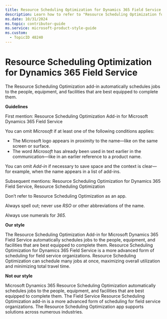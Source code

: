 ```yaml
---
title: Resource Scheduling Optimization for Dynamics 365 Field Service
description: Learn how to refer to "Resource Scheduling Optimization for Dynamics 365 Field Service" in your content.
ms.date: 10/31/2024
ms.topic: contributor-guide
ms.service: microsoft-product-style-guide
ms.custom:
  - TopicID 48240
---
```



# Resource Scheduling Optimization for Dynamics 365 Field Service

The Resource Scheduling Optimization add-in automatically schedules jobs to the people, equipment, and facilities that are best equipped to complete them.

**Guidelines**

First mention: Resource Scheduling Optimization Add-in for Microsoft Dynamics 365 Field Service

You can omit *Microsoft* if at least one of the following conditions applies:

- The Microsoft logo appears in proximity to the name—like on the same screen or surface.
- The word *Microsoft* has already been used in text earlier in the communication—like in an earlier reference to a product name.

You can omit *Add-in* if necessary to save space and the context is clear—for example, when the name appears in a list of add-ins.

Subsequent mentions: Resource Scheduling Optimization for Dynamics 365 Field Service, Resource Scheduling Optimization

Don’t refer to Resource Scheduling Optimization as an app.

Always spell out; never use *RSO* or other abbreviations of the name.

Always use numerals for *365.*

**Our style**  

The Resource Scheduling Optimization Add-in for Microsoft Dynamics 365 Field Service automatically schedules jobs to the people, equipment, and facilities that are best equipped to complete them. Resource Scheduling Optimization for Dynamics 365 Field Service is a more advanced form of scheduling for field service organizations. Resource Scheduling Optimization can schedule many jobs at once, maximizing overall utilization and minimizing total travel time.

**Not our style**  

Microsoft Dynamics 365 Resource Scheduling Optimization automatically schedules jobs to the people, equipment, and facilities that are best equipped to complete them. The Field Service Resource Scheduling Optimization add-in is a more advanced form of scheduling for field service organizations. The Resource Scheduling Optimization app supports solutions across numerous industries.

